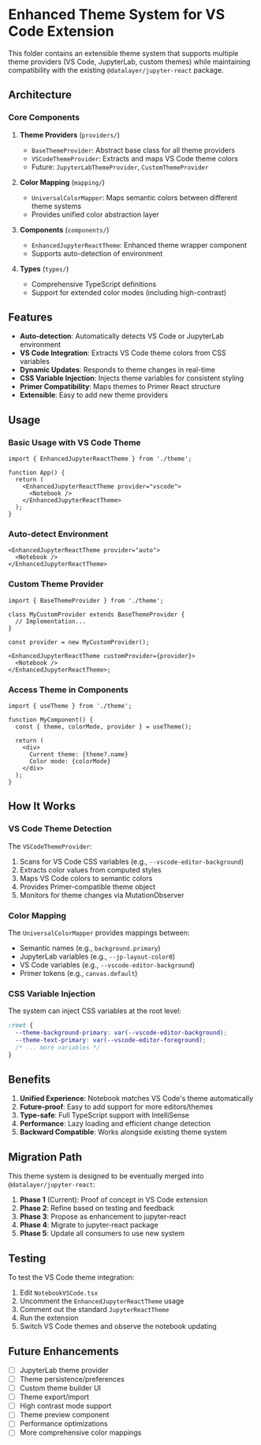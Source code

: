 # Enhanced Theme System for VS Code Extension

This folder contains an extensible theme system that supports multiple theme providers (VS Code, JupyterLab, custom themes) while maintaining compatibility with the existing `@datalayer/jupyter-react` package.

## Architecture

### Core Components

1. **Theme Providers** (`providers/`)
   - `BaseThemeProvider`: Abstract base class for all theme providers
   - `VSCodeThemeProvider`: Extracts and maps VS Code theme colors
   - Future: `JupyterLabThemeProvider`, `CustomThemeProvider`

2. **Color Mapping** (`mapping/`)
   - `UniversalColorMapper`: Maps semantic colors between different theme systems
   - Provides unified color abstraction layer

3. **Components** (`components/`)
   - `EnhancedJupyterReactTheme`: Enhanced theme wrapper component
   - Supports auto-detection of environment

4. **Types** (`types/`)
   - Comprehensive TypeScript definitions
   - Support for extended color modes (including high-contrast)

## Features

- **Auto-detection**: Automatically detects VS Code or JupyterLab environment
- **VS Code Integration**: Extracts VS Code theme colors from CSS variables
- **Dynamic Updates**: Responds to theme changes in real-time
- **CSS Variable Injection**: Injects theme variables for consistent styling
- **Primer Compatibility**: Maps themes to Primer React structure
- **Extensible**: Easy to add new theme providers

## Usage

### Basic Usage with VS Code Theme

```tsx
import { EnhancedJupyterReactTheme } from './theme';

function App() {
  return (
    <EnhancedJupyterReactTheme provider="vscode">
      <Notebook />
    </EnhancedJupyterReactTheme>
  );
}
```

### Auto-detect Environment

```tsx
<EnhancedJupyterReactTheme provider="auto">
  <Notebook />
</EnhancedJupyterReactTheme>
```

### Custom Theme Provider

```tsx
import { BaseThemeProvider } from './theme';

class MyCustomProvider extends BaseThemeProvider {
  // Implementation...
}

const provider = new MyCustomProvider();

<EnhancedJupyterReactTheme customProvider={provider}>
  <Notebook />
</EnhancedJupyterReactTheme>;
```

### Access Theme in Components

```tsx
import { useTheme } from './theme';

function MyComponent() {
  const { theme, colorMode, provider } = useTheme();

  return (
    <div>
      Current theme: {theme?.name}
      Color mode: {colorMode}
    </div>
  );
}
```

## How It Works

### VS Code Theme Detection

The `VSCodeThemeProvider`:

1. Scans for VS Code CSS variables (e.g., `--vscode-editor-background`)
2. Extracts color values from computed styles
3. Maps VS Code colors to semantic colors
4. Provides Primer-compatible theme object
5. Monitors for theme changes via MutationObserver

### Color Mapping

The `UniversalColorMapper` provides mappings between:

- Semantic names (e.g., `background.primary`)
- JupyterLab variables (e.g., `--jp-layout-color0`)
- VS Code variables (e.g., `--vscode-editor-background`)
- Primer tokens (e.g., `canvas.default`)

### CSS Variable Injection

The system can inject CSS variables at the root level:

```css
:root {
  --theme-background-primary: var(--vscode-editor-background);
  --theme-text-primary: var(--vscode-editor-foreground);
  /* ... more variables */
}
```

## Benefits

1. **Unified Experience**: Notebook matches VS Code's theme automatically
2. **Future-proof**: Easy to add support for more editors/themes
3. **Type-safe**: Full TypeScript support with IntelliSense
4. **Performance**: Lazy loading and efficient change detection
5. **Backward Compatible**: Works alongside existing theme system

## Migration Path

This theme system is designed to be eventually merged into `@datalayer/jupyter-react`:

1. **Phase 1** (Current): Proof of concept in VS Code extension
2. **Phase 2**: Refine based on testing and feedback
3. **Phase 3**: Propose as enhancement to jupyter-react
4. **Phase 4**: Migrate to jupyter-react package
5. **Phase 5**: Update all consumers to use new system

## Testing

To test the VS Code theme integration:

1. Edit `NotebookVSCode.tsx`
2. Uncomment the `EnhancedJupyterReactTheme` usage
3. Comment out the standard `JupyterReactTheme`
4. Run the extension
5. Switch VS Code themes and observe the notebook updating

## Future Enhancements

- [ ] JupyterLab theme provider
- [ ] Theme persistence/preferences
- [ ] Custom theme builder UI
- [ ] Theme export/import
- [ ] High contrast mode support
- [ ] Theme preview component
- [ ] Performance optimizations
- [ ] More comprehensive color mappings
